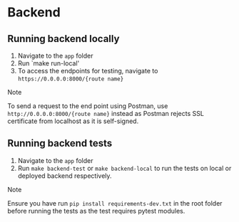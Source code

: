 # Backend

## Running backend locally

1. Navigate to the `app` folder
2. Run `make run-local'
3. To access the endpoints for testing, navigate to `https://0.0.0.0:8000/{route name}`

> [!NOTE]
>
> To send a request to the end point using Postman, use `http://0.0.0.0:8000/{route name}` instead as Postman rejects SSL certificate from localhost as it is self-signed.

## Running backend tests

1. Navigate to the `app` folder
2. Run `make backend-test` or `make backend-local` to run the tests on local or deployed backend respectively.

> [!NOTE]
>
> Ensure you have run `pip install requirements-dev.txt` in the root folder before running the tests as the test requires pytest modules.
